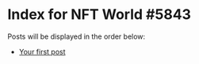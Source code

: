 # Index for NFT World #5843
Posts will be displayed in the order below:

- [Your first post](./001-first.md)

